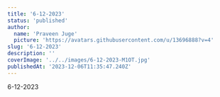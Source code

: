 ```yaml
---
title: '6-12-2023'
status: 'published'
author:
  name: 'Praveen Juge'
  picture: 'https://avatars.githubusercontent.com/u/13696888?v=4'
slug: '6-12-2023'
description: ''
coverImage: '../../images/6-12-2023-M1OT.jpg'
publishedAt: '2023-12-06T11:35:47.240Z'
---
```


6-12-2023